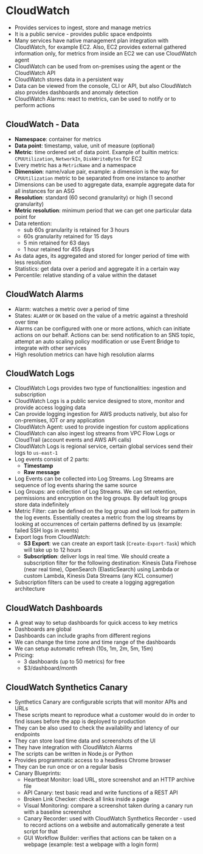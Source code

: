 # CloudWatch

- Provides services to ingest, store and manage metrics
- It is a public service - provides public space endpoints
- Many services have native management plan integration with CloudWatch, for example EC2. Also, EC2 provides external gathered information only, for metrics from inside an EC2 we can use CloudWatch agent
- CloudWatch can be used from on-premises using the agent or the CloudWatch API
- CloudWatch stores data in a persistent way
- Data can be viewed from the console, CLI or API, but also CloudWatch also provides dashboards and anomaly detection
- CloudWatch Alarms: react to metrics, can be used to notify or to perform actions

## CloudWatch - Data

- **Namespace**: container for metrics
- **Data point**: timestamp, value, unit of measure (optional)
- **Metric**: time ordered set of data point. Example of builtin metrics: `CPUUtilization`, `NetworkIn`, `DiskWriteBytes` for EC2
- Every metric has a `MetricName` and a namespace
- **Dimension**: name/value pair, example: a dimension is the way for `CPUUtilization` metric to be separated from one instance to another
- Dimensions can be used to aggregate data, example aggregate data for all instances for an ASG
- **Resolution**: standard (60 second granularity) or high (1 second granularity)
- **Metric resolution**: minimum period that we can get one particular data point for
- Data retention:
    - sub 60s granularity is retained for 3 hours
    - 60s granularity retained for 15 days
    - 5 min retained for 63 days
    - 1 hour retained for 455 days
- As data ages, its aggregated and stored for longer period of time with less resolution
- Statistics: get data over a period and aggregate it in a certain way
- Percentile: relative standing of a value within the dataset

## CloudWatch Alarms

- Alarm: watches a metric over a period of time
- States: `ALARM` or `OK` based on the value of a metric against a threshold over time
- Alarms can be configured with one or more actions, which can initiate actions on our behalf. Actions can be: send notification to an SNS topic, attempt an auto scaling policy modification or use Event Bridge to integrate with other services
- High resolution metrics can have high resolution alarms

## CloudWatch Logs

- CloudWatch Logs provides two type of functionalities: ingestion and subscription
- CloudWatch Logs is a public service designed to store, monitor and provide access logging data
- Can provide logging ingestion for AWS products natively, but also for on-premises, IOT or any application
- CloudWatch Agent: used to provide ingestion for custom applications
- CloudWatch can also ingest log streams from VPC Flow Logs or CloudTrail (account events and AWS API calls)
- CloudWatch Logs is regional service, certain global services send their logs to `us-east-1`
- Log events consist of 2 parts:
    - **Timestamp**
    - **Raw message**
- Log Events can be collected into Log Streams. Log Streams are sequence of log events sharing the same source
- Log Groups: are collection of Log Streams. We can set retention, permissions and encryption on the log groups. By default log groups store data indefinitely
- Metric Filter: can be defined on the log group and will look for pattern in the log events. Essentially creates a metric from the log streams by looking at occurrences of certain patterns defined by us (example: failed SSH logs in events)
- Export logs from CloudWatch:
    - **S3 Export**: we can create an export task (`Create-Export-Task`) which will take up to 12 hours
    - **Subscription**: deliver logs in real time. We should create a subscription filter for the following destination: Kinesis Data Firehose (near real time), OpenSearch (ElasticSearch) using Lambda or custom Lambda, Kinesis Data Streams (any KCL consumer)
- Subscription filters can be used to create a logging aggregation architecture

## CloudWatch Dashboards

- A great way to setup dashboards for quick access to key metrics
- Dashboards are global
- Dashboards can include graphs from different regions
- We can change the time zone and time range of the dashboards
- We can setup automatic refresh (10s, 1m, 2m, 5m, 15m)
- Pricing:
    - 3 dashboards (up to 50 metrics) for free
    - $3/dashboard/month

## CloudWatch Synthetics Canary

- Synthetics Canary are configurable scripts that will monitor APIs and URLs
- These scripts meant to reproduce what a customer would do in order to find issues before the app is deployed to production
- They can be also used to check the availability and latency of our endpoints
- They can store load time data and screenshots of the UI
- They have integration with CloudWatch Alarms
- The scripts can be written in Node.js or Python
- Provides programmatic access to a headless Chrome browser
- They can be run once or on a regular basis
- Canary Blueprints:
    - Heartbeat Monitor: load URL, store screenshot and an HTTP archive file
    - API Canary: test basic read and write functions of a REST API
    - Broken Link Checker: check all links inside a page
    - Visual Monitoring: compare a screenshot taken during a canary run with a baseline screenshot
    - Canary Recorder: used with CloudWatch Synthetics Recorder - used to record actions on a website and automatically generate a test script for that
    - GUI Workflow Builder: verifies that actions can be taken on a webpage (example: test a webpage with a login form)